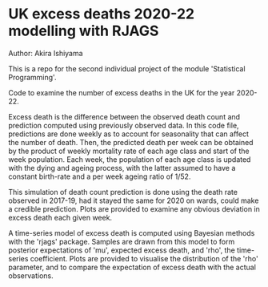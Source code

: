 # UK excess deaths 2020-22 modelling with RJAGS
Author: Akira Ishiyama

This is a repo for the second individual project of the module 'Statistical Programming'.

 Code to examine the number of excess deaths in the UK for the year 2020-22.
 
 
 Excess death is the difference between the observed death count and
prediction computed using previously observed data. In this code file,
predictions are done weekly as to account for seasonality that can affect
the number of death. Then, the predicted death per week can be obtained by
the product of weekly mortality rate of each age class and start of the week
population. Each week, the population of each age class is updated with the
dying and ageing process, with the latter assumed to have a constant
birth-rate and a per week ageing ratio of 1/52.
  
  
  This simulation of death count prediction is done using the death rate
observed in 2017-19, had it stayed the same for 2020 on wards, could make a
credible prediction. Plots are provided to examine any obvious deviation in
excess death each given week.
 
 
 A time-series model of excess death is computed using Bayesian methods with
the 'rjags' package. Samples are drawn from this model to form posterior
expectations of 'mu', expected excess death, and 'rho', the time-series
coefficient. Plots are provided to visualise the distribution of the 'rho'
parameter, and to compare the expectation of excess death with the actual
observations.
